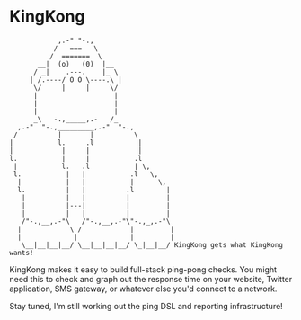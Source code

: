 # KingKong

                ,.-" "-.,
               /   ===   \
              /  =======  \
           __|  (o)   (0)  |__      
          / _|    .---.    |_ \         
         | /.----/ O O \----.\ |       
          \/     |     |     \/        
          |                   |            
          |                   |           
          |                   |          
          _\   -.,_____,.-   /_         
      ,.-"  "-.,_________,.-"  "-.,
     /          |       |          \  
    |           l.     .l           | 
    |            |     |            |
    l.           |     |           .l             
     |           l.   .l           | \,     
     l.           |   |           .l   \,    
      |           |   |           |      \,  
      l.          |   |          .l        |
       |          |   |          |         |
       |          |---|          |         |
       |          |   |          |         |
       /"-.,__,.-"\   /"-.,__,.-"\"-.,_,.-"\
      |            \ /            |         |
      |             |             |         |
       \__|__|__|__/ \__|__|__|__/ \_|__|__/ KingKong gets what KingKong wants!

KingKong makes it easy to build full-stack ping-pong checks. You might need this to check and graph out the response time on your website, Twitter application, SMS gateway, or whatever else you'd connect to a network.

Stay tuned, I'm still working out the ping DSL and reporting infrastructure!